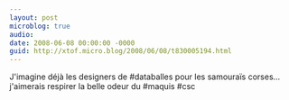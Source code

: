```yaml
---
layout: post
microblog: true
audio: 
date: 2008-06-08 00:00:00 -0000
guid: http://xtof.micro.blog/2008/06/08/t830005194.html
---
```

J'imagine déjà les designers de #databalles pour les samouraïs corses... j'aimerais respirer la belle odeur du #maquis #csc
